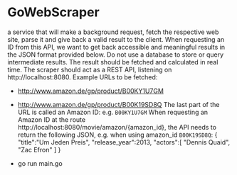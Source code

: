 # GoWebScraper

a service that will make a background request, fetch the respective web site, parse it and give back a valid result to the client. When requesting an ID from this API, we want to get back accessible and meaningful results in the JSON format provided below.
Do not use a database to store or query intermediate results. The result should be fetched and calculated in real time.
The scraper should act as a REST API, listening on http://localhost:8080. 
Example URLs to be fetched:
- http://www.amazon.de/gp/product/B00KY1U7GM 
- http://www.amazon.de/gp/product/B00K19SD8Q
The last part of the URL is called an Amazon ID: e.g. `B00KY1U7GM`
When requesting an Amazon ID at the route http://localhost:8080/movie/amazon/{amazon_id}, the API needs to return the following JSON, e.g. when using amazon_id `B00K19SD8Q`:
{
    "title":"Um Jeden Preis", 
    "release_year":2013, 
    "actors":[
        "Dennis Quaid",
        "Zac Efron"
        ]
}

- go run main.go
